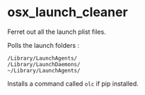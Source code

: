 # osx_launch_cleaner
Ferret out all the launch plist files.

Polls the launch folders :

    /Library/LaunchAgents/
    /Library/LaunchDaemons/
    ~/Library/LaunchAgents/

Installs a command called `olc` if pip installed.